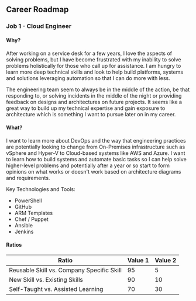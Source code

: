 ## Career Roadmap

### Job 1 - Cloud Engineer

#### Why?

After working on a service desk for a few years, I love the aspects of solving problems, but I have become frustrated with my inability to solve problems holistically for those who call up for assistance. I am hungry to learn more deep technical skills and look to help build platforms, systems and solutions leveraging automation so that I can do more with less.

The engineering team seem to always be in the middle of the action, be that responding to, or solving incidents in the middle of the night or providing feedback on designs and architectures on future projects. It seems like a great way to build up my technical expertise and gain exposure to architecture which is something I want to pursue later on in my career.

#### What?

I want to learn more about DevOps and the way that engineering practices are potentially looking to change from On-Premises infrastructure such as vSphere and Hyper-V to Cloud-based systems like AWS and Azure. I want to learn how to build systems and automate basic tasks so I can help solve higher-level problems and potentially after a year or so start to form opinions on what works or doesn't work based on architecture diagrams and requirements.

Key Technologies and Tools:

- PowerShell
- GitHub
- ARM Templates
- Chef / Puppet
- Ansible
- Jenkins

#### Ratios

|Ratio  |Value 1  |Value 2  |
|---------|---------|---------|
|Reusable Skill vs. Company Specific Skill     |    95     |    5     |
|New Skill vs. Existing Skills     |    90     |    10     |
|Self-Taught vs. Assisted Learning     |    70     |    30     |
